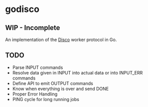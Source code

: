 # godisco

## WIP - Incomplete

An implementation of the [Disco](http://discoproject.org/) worker protocol in Go.

## TODO

 - Parse INPUT commands
 - Resolve data given in INPUT into actual data or into INPUT_ERR commands
 - Define API to emit OUTPUT commands
 - Know when everything is over and send DONE
 - Proper Error Handling
 - PING cycle for long running jobs
